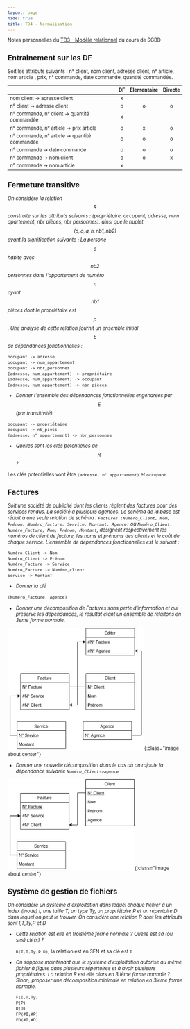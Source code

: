 ```yaml
---
layout: page
hide: true
title: TD4 - Normalisation
---
```

<script type="text/javascript" async
  src="https://cdn.mathjax.org/mathjax/latest/MathJax.js?config=TeX-MML-AM_CHTML">
</script>

Notes personnelles du [TD3 - Modèle relationnel](https://moodle.bordeaux-inp.fr/pluginfile.php/49010/mod_resource/content/2/td3.pdf) du cours de SGBD

<style>
html {
 zoom: 0.80;
}
</style>

## Entrainement sur les DF

Soit les attributs suivants : n° client, nom client, adresse client, n° article,
nom article , prix, n° commande, date commande, quantité commandée.

|                                               | DF   | Elementaire | Directe |
| :--                                           | :--: | :--:        | :--:    |
| nom client -> adresse client                  | x    |             |         |
| n° client -> adresse client                   | o    | o           | o       |
| n° commande, n° client -> quantité commandée  | x    |             |         |
| n° commande, n° article -> prix article       | o    | x           | o       |
| n° commande, n° article -> quantité commandée | o    | o           | o       |
| n° commande -> date commande                  | o    | o           | o       |
| n° commande -> nom client                     | o    | o           | x       |
| n° commande -> nom article                    | x    |             |         |

## Fermeture transitive 

*On considère la relation $$R$$  construite sur les attributs suivants :
(propriétaire, occupant, adresse, num apartement, nbr pièces, nbr personnes).
ainsi que le nuplet $$(p,o,a,n,nb1,nb2)$$ ayant la signification suivante : La
persone $$o$$ habite avec $$nb2$$ personnes dans l'appartement de numéro $$n$$
ayant $$nb1$$ pièces dont le propriétaire est $$p$$. Une analyse de cette
relation fournit un ensemble initial $$E$$ de dépendances fonctionnelles :*

```
occupant -> adresse
occupant -> num_appartement 
occupant -> nbr_personnes
[adresse, num_appartement] -> propriétaire
[adresse, num_appartement] -> occupant 
[adresse, num_appartement] -> nbr_pièces
```

+ *Donner l'ensemble des dépendances fonctionnelles engendrées par $$E$$ (par
   transitivité)*
   
```
occupant -> propriétaire
occupant -> nb_piècs
(adresse, n° appartement) -> nbr_personnes
```
   
+ *Quelles sont les clés potentielles de $$R$$ ?*

Les clés potentielles vont être `(adresse, n° appartement)` et `occupant`

## Factures 

*Soit une société de publicité dont les clients règlent des factures pour des
services rendus. La société a plusieurs agences. Le schéma de la base est réduit
à une seule relation de schéma : `Factures (Numéro_Client, Nom, Prénom, Numéro_facture, Service, Montant,
Agence)` où `Numéro_Client, Numéro_Facture, Nom, Prénom, Montant`, désignent
respectivement les numéros de client de facture, les noms et prénoms des clients
et le coût de chaque service. L'ensemble de dépendances fonctionnelles est le
suivant :* 
```
Numéro_Client -> Nom
Numéro_Client -> Prénom
Numéro_Facture -> Service
Numéro_Facture -> Numéro_client
Service -> MontanT
```

+ *Donner la clé*

`(Numéro_Facture, Agence)`

+ *Donner une décomposition de Factures sans perte d'information et qui préserve
  les dépendances, le résultat étant un ensemble de relaitons en 3eme forme
  normale.*
  
![17](/assets/images/sgbd/uml17.png){:class="image about center"}
  
+ *Donner une nouvelle décomposition dans le cas où on rajoute la dépendance
  suivante `Numéro_Client->agence`*

![18](/assets/images/sgbd/uml18.png){:class="image about center"}

## Système de gestion de fichiers 

*On considère un système d'exploitation dans lequel chaque fichier a un index
(inode) I, une taille T, un type Ty, un propriétaire P et un repertoire D dans
lequel on peut le trouver. On considère une relation R dont les attributs sont
I,T,Ty,P et D*

+ *Cette relation est elle en troisième forme normale ? Quelle est sa (ou ses)
  clé(s) ?*
  
  `R(I,T,Ty,P,D)`, la relation est en 3FN et sa clé est `I`
  
+ *On suppose maintenant que le système d'exploitation autorise au même fichier
  à figure dans plusieurs répertoires et à avoir plusieurs propriétaires. La
  relation R est elle alors en 3 ième forme normale ? Sinon, proposer une
  décomposition minimale en relation en 3ième forme normale.*
  
  ```
  F(I,T,Ty)
  P(P)
  D(D)
  FP(#I,#P)
  FD(#I,#D)
  ```
  
  
